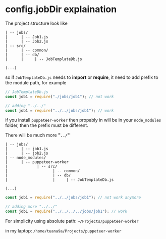 # config.jobDir explaination

The project structure look like

```
| -- jobs/
|      | -- Job1.js
|      | -- Job2.js
| -- src/
|      | -- common/
|      | -- db/
|      |     | -- JobTemplateDb.js

(...)
```

so if `JobTemplateDb.js` needs to **import** or **require**, it need to add prefix to the module path, for example

```js
// JobTemplateDb.js
const job1 = require("./jobs/job1"); // not work

// adding "../../"
const job1 = require("../../jobs/job1"); // work
```

if you install `puppeteer-worker` then propably in will be in your `node_modules` folder, then the prefix must be different.

There will be much more **"`../`"**

```
| -- jobs/
|      | -- job1.js
|      | -- job2.js
| -- node_modules/
|      | -- puppeteer-worker
|             | -- src/
|                    | -- common/
|                    | -- db/
|                    |     | -- JobTemplateDb.js

(...)
```

```js
const job1 = require("../../jobs/job1"); // not work anymore

// adding more "../../"
const job1 = require("../../../../jobs/job1"); // work
```

For simplicity using absolute path: `~/Projects/puppeteer-worker`

in my laptop: `/home/tuana9a/Projects/puppeteer-worker`

